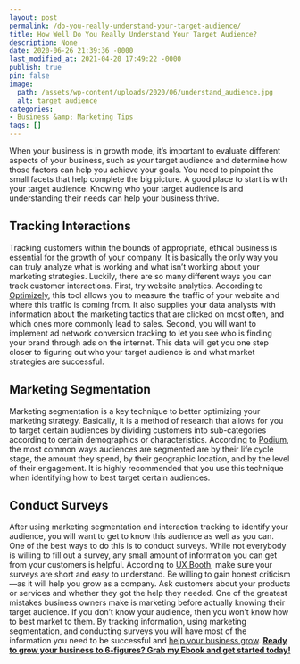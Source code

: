 ```yaml
---
layout: post
permalink: /do-you-really-understand-your-target-audience/
title: How Well Do You Really Understand Your Target Audience?
description: None
date: 2020-06-26 21:39:36 -0000
last_modified_at: 2021-04-20 17:49:22 -0000
publish: true
pin: false
image:
  path: /assets/wp-content/uploads/2020/06/understand_audience.jpg
  alt: target audience
categories:
- Business &amp; Marketing Tips
tags: []
---
```

When your business is in growth mode, it’s important to evaluate different aspects of your business, such as your target audience and determine how those factors can help you achieve your goals. You need to pinpoint the small facets that help complete the big picture. A good place to start is with your target audience. Knowing who your target audience is and understanding their needs can help your business thrive.

## **Tracking Interactions**

Tracking customers within the bounds of appropriate, ethical business is essential for the growth of your company. It is basically the only way you can truly analyze what is working and what isn’t working about your marketing strategies. Luckily, there are so many different ways you can track customer interactions. First, try website analytics. According to [Optimizely](https://www.optimizely.com/optimization-glossary/web-analytics/), this tool allows you to measure the traffic of your website and where this traffic is coming from. It also supplies your data analysts with information about the marketing tactics that are clicked on most often, and which ones more commonly lead to sales. Second, you will want to implement ad network conversion tracking to let you see who is finding your brand through ads on the internet. This data will get you one step closer to figuring out who your target audience is and what market strategies are successful.

## **Marketing Segmentation**

Marketing segmentation is a key technique to better optimizing your marketing strategy. Basically, it is a method of research that allows for you to target certain audiences by dividing customers into sub-categories according to certain demographics or characteristics. According to [Podium](https://www.podium.com/article/marketing-segmentation/), the most common ways audiences are segmented are by their life cycle stage, the amount they spend, by their geographic location, and by the level of their engagement. It is highly recommended that you use this technique when identifying how to best target certain audiences.

## **Conduct Surveys**

After using marketing segmentation and interaction tracking to identify your audience, you will want to get to know this audience as well as you can. One of the best ways to do this is to conduct surveys. While not everybody is willing to fill out a survey, any small amount of information you can get from your customers is helpful. According to [UX Booth](https://www.uxbooth.com/articles/the-essential-guide-to-writing-effective-survey-questions/), make sure your surveys are short and easy to understand. Be willing to gain honest criticism—as it will help you grow as a company. Ask customers about your products or services and whether they got the help they needed. One of the greatest mistakes business owners make is marketing before actually knowing their target audience. If you don’t know your audience, then you won’t know how to best market to them. By tracking information, using marketing segmentation, and conducting surveys you will have most of the information you need to be successful and [help your business grow](https://katebagoy.com/work-with-me). **[Ready to grow your business to 6-figures? Grab my Ebook and get started today!](https://go.katebagoy.com/ebook)**
